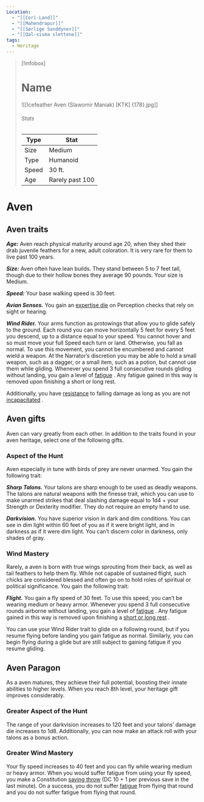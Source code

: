 ```yaml
---
Location:
  - "[[Cori-Land]]"
  - "[[Mahendrapur]]"
  - "[[Sørlige Sanddyner]]"
  - "[[Qal-sisma slettene]]"
tags:
  - Heritage
---
```

> [!infobox]
> # Name
> ![[Icefeather Aven (Slawomir Maniak) [KTK] {178}.jpg]]
> ###### Stats
> | Type | Stat |
> | ---- | ---- |
> | Size | Medium |
> | Type | Humanoid |
> | Speed | 30 ft. |
> | Age | Rarely past 100 |
# Aven
## Aven traits

_**Age:**_ Aven reach physical maturity around age 20, when they shed their drab juvenile feathers for a new, adult coloration. It is very rare for them to live past 100 years.

**_Size:_** Aven often have lean builds. They stand between 5 to 7 feet tall, though due to their hollow bones they average 90 pounds. Your size is Medium.

**_Speed:_** Your base walking speed is 30 feet.

**_Avian Senses._** You gain an [expertise die](https://a5e.tools/node/77 "Click to view a local node.") on Perception checks that rely on sight or hearing.

**_Wind Rider._** Your arms function as protowings that allow you to glide safely to the ground. Each round you can move horizontally 5 feet for every 5 feet you descend, up to a distance equal to your speed. You cannot hover and so must move your full Speed each turn or land. Otherwise, you fall as normal. To use this movement, you cannot be encumbered and cannot wield a weapon. At the Narrator’s discretion you may be able to hold a small weapon, such as a dagger, or a small item, such as a potion, but cannot use them while gliding. Whenever you spend 3 full consecutive rounds gliding without landing, you gain a level of [fatigue](https://a5e.tools/rules/conditions "Click to view a local node.") . Any fatigue gained in this way is removed upon finishing a short or long rest.

Additionally, you have [resistance](https://a5e.tools/rules/damage-and-recovery "Click to view a local node.") to falling damage as long as you are not [incapacitated](https://a5e.tools/rules/conditions "Click to view a local node.") .

## Aven gifts

Aven can vary greatly from each other. In addition to the traits found in your aven heritage, select one of the following gifts.

### Aspect of the Hunt

Aven especially in tune with birds of prey are never unarmed. You gain the following trait:

**_Sharp Talons._** Your talons are sharp enough to be used as deadly weapons. The talons are natural weapons with the finesse trait, which you can use to make unarmed strikes that deal slashing damage equal to 1d4 + your Strength or Dexterity modifier. They do not require an empty hand to use.

**_Darkvision._** You have superior vision in dark and dim conditions. You can see in dim light within 60 feet of you as if it were bright light, and in darkness as if it were dim light. You can’t discern color in darkness, only shades of gray.

### Wind Mastery

Rarely, a aven is born with true wings sprouting from their back, as well as tail feathers to help them fly. While not capable of sustained flight, such chicks are considered blessed and often go on to hold roles of spiritual or political significance. You gain the following trait:

**_Flight._** You gain a fly speed of 30 feet. To use this speed, you can’t be wearing medium or heavy armor. Whenever you spend 3 full consecutive rounds airborne without landing, you gain a level of [fatigue](https://a5e.tools/rules/conditions "Click to view a local node.") . Any fatigue gained in this way is removed upon finishing a [short or long rest](https://a5e.tools/rules/resting "Click to view a local node.") .

You can use your Wind Rider trait to glide on a following round, but if you resume flying before landing you gain fatigue as normal. Similarly, you can begin flying during a glide but are still subject to gaining fatigue if you resume gliding.

## Aven Paragon

As a aven matures, they achieve their full potential, boosting their innate abilities to higher levels. When you reach 8th level, your heritage gift improves considerably.

### Greater Aspect of the Hunt

The range of your darkvision increases to 120 feet and your talons’ damage die increases to 1d8. Additionally, you can now make an attack roll with your talons as a bonus action.

### Greater Wind Mastery

Your fly speed increases to 40 feet and you can fly while wearing medium or heavy armor. When you would suffer fatigue from using your fly speed, you make a Constitution [saving throw](https://a5e.tools/rules/saving-throw "Click to view a local node.") (DC 10 + 1 per previous save in the last minute). On a success, you do not suffer [fatigue](https://a5e.tools/rules/conditions "Click to view a local node.") from flying that round and you do not suffer fatigue from flying that round.